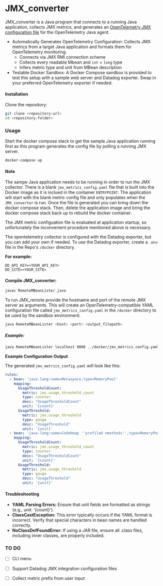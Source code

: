 # JMX_converter

JMX_converter is a Java program that connects to a running Java application, collects JMX metrics, and generates an [OpenTelemetry JMX configuration file](https://opentelemetry.io/blog/2023/jmx-metric-insight/#further-capabilities-of-the-module) for the OpenTelemetry Java agent.


* Automatically Generates OpenTelemetry Configuration: Collects JMX metrics from a target Java application and formats them for OpenTelemetry monitoring.
  * Connects via JMX RMI connection scheme
  * Collects every readable Mbean and `int` + `long` type 
  * Infers metric type and unit from MBean description
* Testable Docker Sandbox: A Docker Compose sandbox is provided to test this setup with a sample web server and Datadog exporter. Swap in your preferred OpenTelemetry exporter if needed.

#### Installation
Clone the repository:

```bash
git clone <repository-url>
cd <repository-folder>
```




### Usage


Start the docker compose stack to get the sample Java application running first as this program generates the config file by polling a running JMX server.


```bash
docker-compose up
```

#### Note

The sampe Java application needs to be running in order to run the JMX collector. There is a blank `jmx_metrics_config.yaml` file that is built into the Docker image as it is inclued in the container `ENTRYPOINT`. The application will start with the blank metric config file and only populates when the `JMX_converter` is run. Once the file is generated you can bring down the docker compose stack. Then, delete the application image and bring the docker compose stack back up to rebuild the docker container.

The JMX metric configuation file is evaluated at application startup, so unfortunately the inconvenient procedure mentioned above is necessary.

The opentelemetry collector is configured with the Datadog exporter, but you can add your own if needed. To use the Datadog exporter, create a `.env` file in the Repo's `/docker` directory.

**For example:**
```
DD_API_KEY=<YOUR_API_KEY>
DD_SITE=<YOUR_SITE>
```


#### Compile JMX_converter:

```bash
javac RemoteMBeanLister.java
```

To run JMX_remote provide the hostname and port of the remote JMX server as arguments. This will create an OpenTelemetry-compatible YAML configuration file called `jmx_metrics_config.yaml` in the `/docker` directory to be used by the sandbox environment.



```bash
java RemoteMBeanLister <host> <port> <output_filepath>
```    

##### Example:

```bash
java RemoteMBeanLister localhost 9000 ../docker/jmx_metrics_config.yaml # Use this filepath to put config file in properlocation for sandbox testing
```


**Example Configuration Output**

The generated `jmx_metrics_config.yaml` will look like this:

```yaml
rules:
  - bean: 'java.lang:name=Metaspace,type=MemoryPool'
    mapping:
      UsageThresholdCount:
        metric: jmx.usage_threshold_count
        type: counter
        desc: "UsageThresholdCount"
        unit: '{count}'
      UsageThreshold:
        metric: jmx.usage_threshold
        type: gauge
        desc: "UsageThreshold"
        unit: '{unit}'
  - bean: 'java.lang:name=CodeHeap ''profiled nmethods'',type=MemoryPool'
    mapping:
      UsageThresholdCount:
        metric: jmx.usage_threshold_count
        type: counter
        desc: "UsageThresholdCount"
        unit: '{count}'
      UsageThreshold:
        metric: jmx.usage_threshold
        type: gauge
        desc: "UsageThreshold"
        unit: '{unit}'

```

#### Troubleshooting
* **YAML Parsing Errors:** Ensure that unit fields are formatted as strings (e.g., unit: '{count}').
* **ClassCastException:** This error typically occurs if the YAML format is incorrect. Verify that special characters in bean names are handled correctly.
* **NoClassDefFoundError:** If using a JAR file, ensure all .class files, including inner classes, are properly included.

### TO DO
* [ ] CLI menu
* [ ] Support Datadog JMX integration configuration files
* [ ] Collect metric prefix from user input

